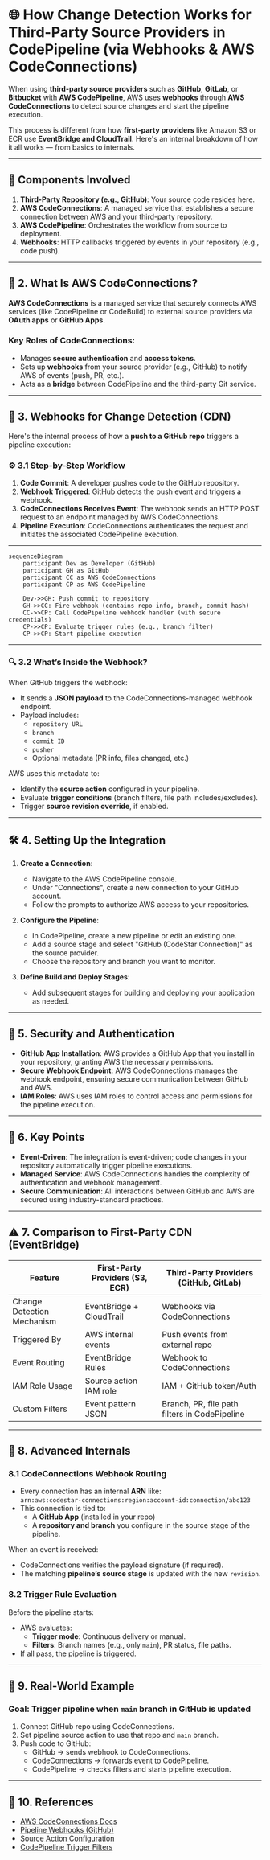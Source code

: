 # 🌐 How Change Detection Works for Third-Party Source Providers in CodePipeline (via Webhooks & AWS CodeConnections)

When using **third-party source providers** such as **GitHub**, **GitLab**, or **Bitbucket** with **AWS CodePipeline**, AWS uses **webhooks** through **AWS CodeConnections** to detect source changes and start the pipeline execution.

This process is different from how **first-party providers** like Amazon S3 or ECR use **EventBridge and CloudTrail**. Here's an internal breakdown of how it all works — from basics to internals.

---

## 🧩 Components Involved

1. **Third-Party Repository (e.g., GitHub)**: Your source code resides here.
2. **AWS CodeConnections**: A managed service that establishes a secure connection between AWS and your third-party repository.
3. **AWS CodePipeline**: Orchestrates the workflow from source to deployment.
4. **Webhooks**: HTTP callbacks triggered by events in your repository (e.g., code push).

---

## 🔌 2. What Is AWS CodeConnections?

**AWS CodeConnections** is a managed service that securely connects AWS services (like CodePipeline or CodeBuild) to external source providers via **OAuth apps** or **GitHub Apps**.

### **Key Roles of CodeConnections:**

- Manages **secure authentication** and **access tokens**.
- Sets up **webhooks** from your source provider (e.g., GitHub) to notify AWS of events (push, PR, etc.).
- Acts as a **bridge** between CodePipeline and the third-party Git service.

---

## 🔁 3. Webhooks for Change Detection (CDN)

Here's the internal process of how a **push to a GitHub repo** triggers a pipeline execution:

### ⚙️ 3.1 Step-by-Step Workflow

1. **Code Commit**: A developer pushes code to the GitHub repository.
2. **Webhook Triggered**: GitHub detects the push event and triggers a webhook.
3. **CodeConnections Receives Event**: The webhook sends an HTTP POST request to an endpoint managed by AWS CodeConnections.
4. **Pipeline Execution**: CodeConnections authenticates the request and initiates the associated CodePipeline execution.

---

```mermaid
sequenceDiagram
    participant Dev as Developer (GitHub)
    participant GH as GitHub
    participant CC as AWS CodeConnections
    participant CP as AWS CodePipeline

    Dev->>GH: Push commit to repository
    GH->>CC: Fire webhook (contains repo info, branch, commit hash)
    CC->>CP: Call CodePipeline webhook handler (with secure credentials)
    CP->>CP: Evaluate trigger rules (e.g., branch filter)
    CP->>CP: Start pipeline execution
```

---

### 🔍 3.2 What’s Inside the Webhook?

When GitHub triggers the webhook:

- It sends a **JSON payload** to the CodeConnections-managed webhook endpoint.
- Payload includes:
  - `repository URL`
  - `branch`
  - `commit ID`
  - `pusher`
  - Optional metadata (PR info, files changed, etc.)

AWS uses this metadata to:

- Identify the **source action** configured in your pipeline.
- Evaluate **trigger conditions** (branch filters, file path includes/excludes).
- Trigger **source revision override**, if enabled.

---

## 🛠️ 4. Setting Up the Integration

1. **Create a Connection**:

   - Navigate to the AWS CodePipeline console.
   - Under "Connections", create a new connection to your GitHub account.
   - Follow the prompts to authorize AWS access to your repositories.

2. **Configure the Pipeline**:

   - In CodePipeline, create a new pipeline or edit an existing one.
   - Add a source stage and select "GitHub (CodeStar Connection)" as the source provider.
   - Choose the repository and branch you want to monitor.

3. **Define Build and Deploy Stages**:
   - Add subsequent stages for building and deploying your application as needed.

---

## 🔐 5. Security and Authentication

- **GitHub App Installation**: AWS provides a GitHub App that you install in your repository, granting AWS the necessary permissions.
- **Secure Webhook Endpoint**: AWS CodeConnections manages the webhook endpoint, ensuring secure communication between GitHub and AWS.
- **IAM Roles**: AWS uses IAM roles to control access and permissions for the pipeline execution.

---

## 📌 6. Key Points

- **Event-Driven**: The integration is event-driven; code changes in your repository automatically trigger pipeline executions.
- **Managed Service**: AWS CodeConnections handles the complexity of authentication and webhook management.
- **Secure Communication**: All interactions between GitHub and AWS are secured using industry-standard practices.

---

## ⚠️ 7. Comparison to First-Party CDN (EventBridge)

| Feature                    | First-Party Providers (S3, ECR) | Third-Party Providers (GitHub, GitLab)        |
| -------------------------- | ------------------------------- | --------------------------------------------- |
| Change Detection Mechanism | EventBridge + CloudTrail        | Webhooks via CodeConnections                  |
| Triggered By               | AWS internal events             | Push events from external repo                |
| Event Routing              | EventBridge Rules               | Webhook to CodeConnections                    |
| IAM Role Usage             | Source action IAM role          | IAM + GitHub token/Auth                       |
| Custom Filters             | Event pattern JSON              | Branch, PR, file path filters in CodePipeline |

---

## 🧠 8. Advanced Internals

### 8.1 CodeConnections Webhook Routing

- Every connection has an internal **ARN** like:  
  `arn:aws:codestar-connections:region:account-id:connection/abc123`
- This connection is tied to:
  - A **GitHub App** (installed in your repo)
  - A **repository and branch** you configure in the source stage of the pipeline.

When an event is received:

- CodeConnections verifies the payload signature (if required).
- The matching **pipeline’s source stage** is updated with the new `revision`.

### 8.2 Trigger Rule Evaluation

Before the pipeline starts:

- AWS evaluates:
  - **Trigger mode**: Continuous delivery or manual.
  - **Filters**: Branch names (e.g., only `main`), PR status, file paths.
- If all pass, the pipeline is triggered.

---

## 🚀 9. Real-World Example

### Goal: Trigger pipeline when `main` branch in GitHub is updated

1. Connect GitHub repo using CodeConnections.
2. Set pipeline source action to use that repo and `main` branch.
3. Push code to GitHub:
   - GitHub → sends webhook to CodeConnections.
   - CodeConnections → forwards event to CodePipeline.
   - CodePipeline → checks filters and starts pipeline execution.

---

## 📌 10. References

- [AWS CodeConnections Docs](https://docs.aws.amazon.com/codepipeline/latest/userguide/connections.html)
- [Pipeline Webhooks (GitHub)](https://docs.aws.amazon.com/codepipeline/latest/userguide/connections-github.html)
- [Source Action Configuration](https://docs.aws.amazon.com/codepipeline/latest/userguide/action-reference-CodestarConnectionSource.html)
- [CodePipeline Trigger Filters](https://docs.aws.amazon.com/codepipeline/latest/userguide/pipelines-triggers.html)

